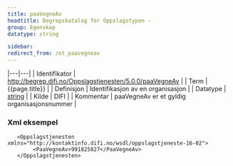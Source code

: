 ```yaml
---
title: paaVegneAv  
headtitle: Begrepskatalog for Oppslagstypen -  
group: Egenskap  
datatype: string  

sidebar:
redirect_from: /ot_paavegneav
---
```

|---|---|
| Identifikator | <http://begrep.difi.no/Oppslagstjenesten/5.0.0/paaVegneAv> |
| Term          | {{page.title}} |
| Definisjon    | Identifikasjon av en organisasjon |
| Datatype      | [string](http://www.w3.org/TR/xmlschema) |
| Kilde         | DIFI |
| Kommentar     | paaVegneAv er et gyldig organisasjonsnummer |

### Xml eksempel

``` 
   <Oppslagstjenesten xmlns="http://kontaktinfo.difi.no/wsdl/oppslagstjeneste-16-02">
        <PaaVegneAv>991825827</PaaVegneAv>
   </Oppslagstjenesten>
```
